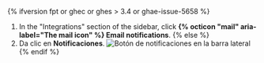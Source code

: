 {% ifversion fpt or ghec or ghes > 3.4 or ghae-issue-5658 %}
1. In the "Integrations" section of the sidebar, click **{% octicon "mail" aria-label="The mail icon" %} Email notifications**.
{% else %}
1. Da clic en **Notificaciones**. ![Botón de notificaciones en la barra lateral](/assets/images/help/settings/notifications_menu.png)
{% endif %}
